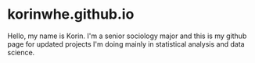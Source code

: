 # korinwhe.github.io
Hello, my name is Korin. I'm a senior sociology major and this is my github page for updated projects I'm doing mainly in statistical analysis and data science. 
